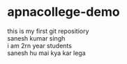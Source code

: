 # apnacollege-demo
this is my first git repositiory
<br>
sanesh kumar singh
<br>
i am 2rn year students
<br>
sanesh hu mai kya kar lega
